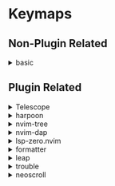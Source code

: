 # Keymaps

## Non-Plugin Related
<details/>
    <summary>basic</summary>
- `<leader>t`   - Enter Terminal Mode
- `<Esc>`       - Escape Terminal Mode
- `<leader>d`   - Black Hole Delete
- `<leader>e`   - Vim File Explorer
</details>

## Plugin Related
<details/>
    <summary>Telescope</summary>
- `<leader>y`   - Copy to System Clipboard
- `<leader>ff`  - Toggle Telescope Find Files
- `<leader>fg`  - Toggle Telescope Live Grep
- `<leader>fh`  - Toggle Telescope Help Tags

</details>

<details/>
    <summary>harpoon</summary>
- `Ctrl-e`      - Open Stabbed Windows
- `<leader>a`   - Stab Window
- `Ctrl-t`      - Switch to Window 1
- `Ctrl-h`      - Swith to Window 2
</details>

<details/>
	<summary>nvim-tree</summary>
- `<leader>-f`  - Open Tree
</details>

<details/>
	<summary>nvim-dap</summary>
- `Alt-t`       - Toggle Dap Window
- `Ctrl-c`      - Continue
- `Ctrl-right`  - Step Over
- `Ctrl-down`   - Step Into 
- `Ctrl-up`     - Step Out
- `Ctrl-x`      - Toggle Breakpoint
- `Ctrl-t`      - Reset
- `Ctrl-k`      - Eval
- `Ctrl-w`      - Elements Watches Add
- `Ctrl-m`      - Float Element
- `Ctrl-v`      - Float Element Scopes
- `Ctrl-r`      - Flaot Element Repl
- `Ctrl-q`      - Terminate

</details>

<details/>
	<summary>lsp-zero.nvim</summary>
- `gD`          - Goto Decleration
- `gd`          - Goto Definition
- `K`           - Hover
- `<leader>vws` - Workspace Symbol
- `<leader>vd`  - Diagnostic Open Float
- `[d`          - Diagnostic Goto Next
- `]d`          - Diagnostic Goto Previous
- `<leader>vca` - Code Action
- `<leader>vrr` - References
- `Ctrl-h`      - Signature Help
- `,f`          - Formatting (See formatter Plugin)

</details>

<details/>
	<summary>formatter</summary>
- `<leader>F`   - Format Write

</details>

<details/>
	<summary>leap</summary>
- `s`           - leap Forward
- `S`           - leap Backwards
</details>

<details/>
	<summary>trouble</summary>
- `<leader>xx`  - Diagnostics Toggle
- `<leader>xX`  - Diagnostics Toggle for Current Buffer
- `<leader>xs`  - Symbols Toggle
- `<leader>xl`  - Lsp Toggle Focus Window Position Right False
- `<leader>xL`  - Loclist Toggle
- `<leader>xQ`  - Trouble Quick Fix List Toggle
</details>

<details/>
	<summary>neoscroll</summary>
- `Ctrl-d`      - Scroll Down 
- `Ctrl-u`      - Scroll Up 
- `Ctrl-b`      - Large Scroll Up 
- `Ctrl-f`      - Large Scroll Down
- `C-y`         - Little Scroll Up
</details>
